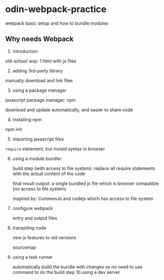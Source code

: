 # odin-webpack-practice
webpack basic setup and how to bundle modules

## Why needs Webpack

1. introduction

  old-school way: 1 html with js files
  
2. adding 3rd-party library

  manually download and link files
  
3. using a package manager

  javascript package manager: npm
  
  download and update automatically, and easier to share code
  
4. installing npm

  npm init
  
5. importing javascript files

  `require` statement, but invlaid syntax in browser
  
6. using a module bundler

    build step (with access to file system): replace all require statements with the actual content of the code
    
    final result output: a single bundled js file which is browser compatible (no access to file system)
    
    inspired by: CommonJs and nodejs which has access to file system
    
7. configure webpack

    entry and output files
    
8. transpiling code

    new js features to old versions
    
    sourcemap
    
9. using a task runner


    automatically build the bundle with changes so no need to use command to do the build step
10.using a dev server

  
